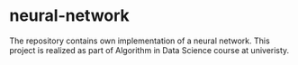 # neural-network
The repository contains own implementation of a neural network. This project is realized as part of Algorithm in Data Science course at univeristy.
